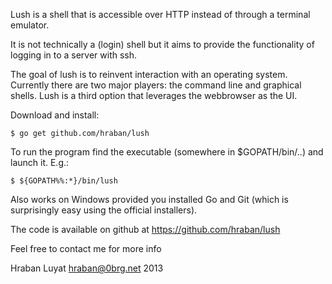 Lush is a shell that is accessible over HTTP instead of through a terminal
emulator.

It is not technically a (login) shell but it aims to provide the functionality
of logging in to a server with ssh.

The goal of lush is to reinvent interaction with an operating system. Currently
there are two major players: the command line and graphical shells. Lush is a
third option that leverages the webbrowser as the UI.

Download and install:

    $ go get github.com/hraban/lush

To run the program find the executable (somewhere in $GOPATH/bin/..) and launch
it. E.g.:

    $ ${GOPATH%%:*}/bin/lush

Also works on Windows provided you installed Go and Git (which is surprisingly
easy using the official installers).

The code is available on github at https://github.com/hraban/lush

Feel free to contact me for more info

Hraban Luyat
hraban@0brg.net
2013

